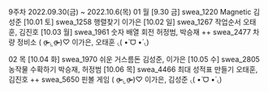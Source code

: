 9주차 2022.09.30(금) ~ 2022.10.6(목)
01 월
[9.30 금] swea_1220 Magnetic 김성준
[10.01 토] swea_1258 행렬찾기 이가은
[10.02 일] swea_1267 작업순서 오태훈, 김진호
[10.03 월] swea_1961 숫자 배열 회전 허정범, 박승재
++ swea_2477 차량 정비소 ( σ̴̶̷̤ .̫ σ̴̶̷̤ )♡ 이가은, 오태훈 ৻( •̀ ᗜ •́ ৻)

02 목
[10.04 화] swea_1970 쉬운 거스름돈 김성준, 이가은
[10.05 수] swea_2805 농작물 수확하기 박승재, 허정범
[10.06 목] swea_4466 최대 성적표 만들기 오태훈, 김진호
++ swea_5650 핀볼 게임 ( σ̴̶̷̤ .̫ σ̴̶̷̤ )♡ 이가은, 김성준 ৻( •̀ ᗜ •́ ৻)
